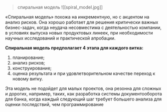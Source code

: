 > спиральная модель
![[spiral_model.jpg]]

«Спиральная модель» похожа на инкрементную, но с акцентом на анализ рисков. Она хорошо работает для решения критически важных бизнес-задач, когда неудача несовместима с деятельностью компании, в условиях выпуска новых продуктовых линеек, при необходимости научных исследований и практической апробации.

**Спиральная модель предполагает 4 этапа для каждого витка:**  

1. планирование;
2. анализ рисков;
3. конструирование;
4. оценка результата и при удовлетворительном качестве переход к новому витку.

Эта модель не подойдет для малых проектов, она резонна для сложных и дорогих, например, таких, как разработка системы документооборота для банка, когда каждый следующий шаг требует большего анализа для оценки последствий, чем программирование